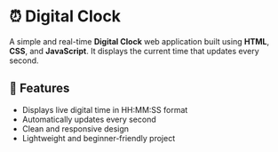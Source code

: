 # ⏰ Digital Clock

A simple and real-time **Digital Clock** web application built using **HTML**, **CSS**, and **JavaScript**. It displays the current time that updates every second.

## 🔧 Features

- Displays live digital time in HH:MM:SS format
- Automatically updates every second
- Clean and responsive design
- Lightweight and beginner-friendly project
